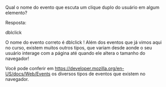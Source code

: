 Qual o nome do evento que escuta um clique duplo do usuário em algum elemento?

Resposta:

dblclick

O nome do evento correto é dblclick ! Além dos eventos que já vimos aqui no curso, existem muitos outros tipos, que variam desde aonde o seu usuário interage com a página até quando ele altera o tamanho do navegador!

Você pode conferir em https://developer.mozilla.org/en-US/docs/Web/Events os diversos tipos de eventos que existem no navegador.